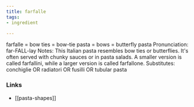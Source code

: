 ```yaml
---
title: farfalle
tags:
- ingredient

---
```

farfalle = bow ties = bow-tie pasta = bows = butterfly pasta Pronunciation: far-FALL-lay Notes: This Italian pasta resembles bow ties or butterflies. It's often served with chunky sauces or in pasta salads. A smaller version is called farfallini, while a larger version is called farfallone. Substitutes: conchiglie OR radiatori OR fusilli OR tubular pasta

### Links

* [[pasta-shapes]]
